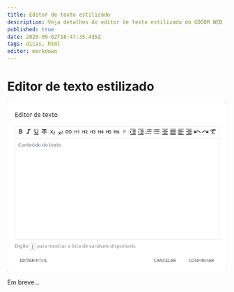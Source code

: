 ```yaml
---
title: Editor de texto estilizado
description: Veja detalhes do editor de texto estilizado do GDOOR WEB
published: true
date: 2020-09-02T18:47:35.435Z
tags: dicas, html
editor: markdown
---
```


# Editor de texto estilizado

![Editor de texto do GDOOR WEB](/dicas/editor-texto-estilizado.png)

Em breve...
